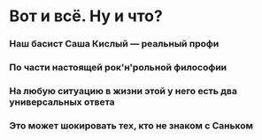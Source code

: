 # Вот и всё. Ну и что?

### Наш басист Саша Кислый — реальный профи
### По части настоящей рок'н'рольной философии
### На любую ситуацию в жизни этой у него есть два универсальных ответа
### Это может шокировать тех, кто не знаком с Саньком
